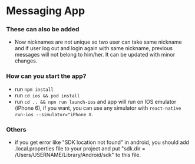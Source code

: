 # Messaging App

### These can also be added

- Now nicknames are not unique so two user can take same nickname and if user log out and login again with same nickname, previous messages will not belong to him/her. It can be updated with minor changes.

### How can you start the app?

- run `npm install`
- run `cd ios && pod install`
- run `cd .. && npm run launch-ios` and app will run on IOS emulator (iPhone 6), if you want, you can use any simulator with `react-native run-ios --simulator="iPhone X`.

### Others

- if you get error like "SDK location not found" in android, you should add .local.properties file to your project and put "sdk.dir = /Users/USERNAME/Library/Android/sdk" to this file.